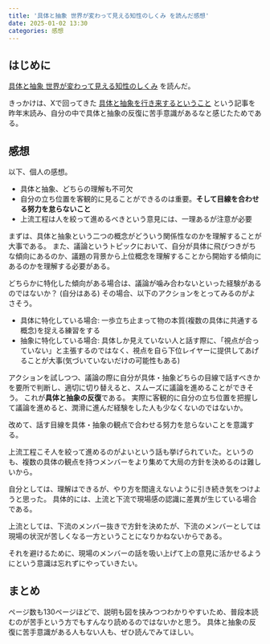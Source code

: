 ```yaml
---
title: '具体と抽象 世界が変わって見える知性のしくみ を読んだ感想'
date: 2025-01-02 13:30
categories: 感想
---
```


## はじめに

[具体と抽象 世界が変わって見える知性のしくみ](https://www.amazon.co.jp/%E5%85%B7%E4%BD%93%E3%81%A8%E6%8A%BD%E8%B1%A1-%E2%80%95%E4%B8%96%E7%95%8C%E3%81%8C%E5%A4%89%E3%82%8F%E3%81%A3%E3%81%A6%E8%A6%8B%E3%81%88%E3%82%8B%E7%9F%A5%E6%80%A7%E3%81%AE%E3%81%97%E3%81%8F%E3%81%BF-%E7%B4%B0%E8%B0%B7-%E5%8A%9F/dp/4907623100) を読んだ。

きっかけは、Xで回ってきた [具体と抽象を行き来するということ](https://note.com/yonekubo/n/n4fe61173fe15) という記事を昨年末読み、自分の中で具体と抽象の反復に苦手意識があるなと感じたためである。

## 感想

以下、個人の感想。

- 具体と抽象、どちらの理解も不可欠
- 自分の立ち位置を客観的に見ることができるのは重要。**そして目線を合わせる努力を怠らないこと**
- 上流工程は人を絞って進めるべきという意見には、一理あるが注意が必要

まずは、具体と抽象という二つの概念がどういう関係性なのかを理解することが大事である。
また、議論というトピックにおいて、自分が具体に飛びつきがちな傾向にあるのか、議題の背景から上位概念を理解することから開始する傾向にあるのかを理解する必要がある。

どちらかに特化した傾向がある場合は、議論が噛み合わないといった経験があるのではないか？ (自分はある)
その場合、以下のアクションをとってみるのがよさそう。

- 具体に特化している場合: 一歩立ち止まって物の本質(複数の具体に共通する概念)を捉える練習をする
- 抽象に特化している場合: 具体しか見えていない人と話す際に、「視点が合っていない」と主張するのではなく、視点を自ら下位レイヤーに提供してあげることが大事(気づいていないだけの可能性もある)

アクションを試しつつ、議論の際に自分が具体・抽象どちらの目線で話すべきかを要所で判断し、適切に切り替えると、スムーズに議論を進めることができそう。
これが**具体と抽象の反復**である。
実際に客観的に自分の立ち位置を把握して議論を進めると、潤滑に進んだ経験をした人も少なくないのではないか。

改めて、話す目線を具体・抽象の観点で合わせる努力を怠らないことを意識する。

上流工程こそ人を絞って進めるのがよいという話も挙げられていた。というのも、複数の具体の観点を持つメンバーをより集めて大局の方針を決めるのは難しいから。

自分としては、理解はできるが、やり方を間違えないように引き続き気をつけようと思った。
具体的には、上流と下流で現場感の認識に差異が生じている場合である。

上流としては、下流のメンバー抜きで方針を決めたが、下流のメンバーとしては現場の状況が苦しくなる一方ということになりかねないからである。

それを避けるために、現場のメンバーの話を吸い上げて上の意見に活かせるようにという意識は忘れずにやっていきたい。

## まとめ

ページ数も130ページほどで、説明も図を挟みつつわかりやすいため、普段本読むのが苦手という方でもすんなり読めるのではないかと思う。
具体と抽象の反復に苦手意識がある人もない人も、ぜひ読んでみてほしい。
